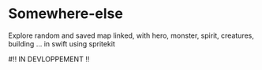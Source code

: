 # Somewhere-else
Explore random and saved map linked, with hero, monster, spirit, creatures, building ... in swift using spritekit

#!! IN DEVLOPPEMENT !!
